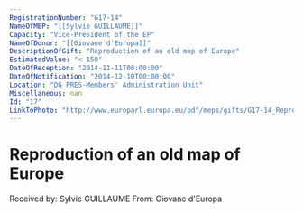 ```yaml
---
RegistrationNumber: "G17-14"
NameOfMEP: "[[Sylvie GUILLAUME]]"
Capacity: "Vice-President of the EP"
NameOfDonor: "[[Giovane d'Europa]]"
DescriptionOfGift: "Reproduction of an old map of Europe"
EstimatedValue: "< 150"
DateOfReception: "2014-11-11T00:00:00"
DateOfNotification: "2014-12-10T00:00:00"
Location: "DG PRES-Members' Administration Unit"
Miscellaneous: nan
Id: "17"
LinkToPhoto: "http://www.europarl.europa.eu/pdf/meps/gifts/G17-14_Reproduction_carte_ancienne.jpg#"
---
```


# Reproduction of an old map of Europe

Received by: Sylvie GUILLAUME
From: Giovane d'Europa
